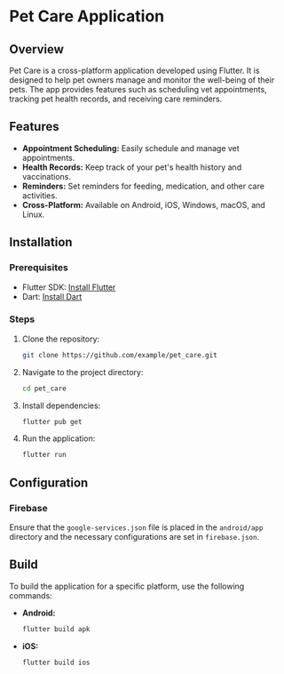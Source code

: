 # Pet Care Application

## Overview

Pet Care is a cross-platform application developed using Flutter. It is designed to help pet owners manage and monitor the well-being of their pets. The app provides features such as scheduling vet appointments, tracking pet health records, and receiving care reminders.

## Features

- **Appointment Scheduling:** Easily schedule and manage vet appointments.
- **Health Records:** Keep track of your pet's health history and vaccinations.
- **Reminders:** Set reminders for feeding, medication, and other care activities.
- **Cross-Platform:** Available on Android, iOS, Windows, macOS, and Linux.

## Installation

### Prerequisites

- Flutter SDK: [Install Flutter](https://flutter.dev/docs/get-started/install)
- Dart: [Install Dart](https://dart.dev/get-dart)

### Steps

1. Clone the repository:
   ```bash
   git clone https://github.com/example/pet_care.git
   ```
2. Navigate to the project directory:
   ```bash
   cd pet_care
   ```
3. Install dependencies:
   ```bash
   flutter pub get
   ```
4. Run the application:
   ```bash
   flutter run
   ```

## Configuration

### Firebase

Ensure that the `google-services.json` file is placed in the `android/app` directory and the necessary configurations are set in `firebase.json`.

## Build

To build the application for a specific platform, use the following commands:

- **Android:**
  ```bash
  flutter build apk
  ```
- **iOS:**
  ```bash
  flutter build ios
  ```
